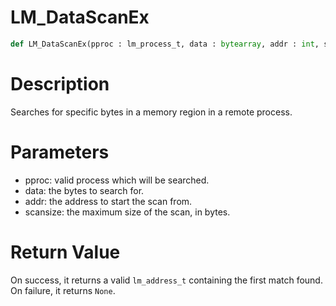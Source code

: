 # LM_DataScanEx

```python
def LM_DataScanEx(pproc : lm_process_t, data : bytearray, addr : int, scansize : int)
```

# Description

Searches for specific bytes in a memory region in a remote process.

# Parameters

- pproc: valid process which will be searched.
- data: the bytes to search for.
- addr: the address to start the scan from.
- scansize: the maximum size of the scan, in bytes.

# Return Value

On success, it returns a valid `lm_address_t` containing the first match found. On failure, it returns `None`.

